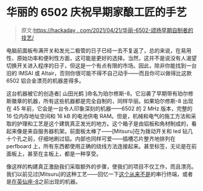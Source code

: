 # 华丽的 6502 庆祝早期家酿工匠的手艺

> 原文:[https://hackaday . com/2021/04/21/华丽-6502-颂扬早期自制者的技艺/](https://hackaday.com/2021/04/21/gorgeous-6502-celebrates-craftsmanship-of-the-early-homebrewers/)

电脑前面板布满开关和发光二极管的日子已经一去不复返了，总的来说，在易用性、原始功率和便利性方面，这可能是更好的选择。当然，这并不是说没有人渴望切换开关进入程序的日子，但这是一个有点有限的市场。因此，除非你能找到一台旧的 IMSAI 或 Altair，否则你很可能不得不自己动手——而且你可以做得比这款 6502 铝合金漂亮的机器差得多。

这台机器被它的创造者[ 山田光鹤 ]命名为珀尔修斯-8。它沿袭了早期带有珀尔修斯徽章的机器，所有这些机器都是完全自制的，同样华丽。如果珀尔修斯-8 出现在 45 年前，它会是一台令人印象深刻的机器——6502 的 2 MHz 版本，完整的 16 位内存地址空间和 16 kB 的电池供电 RAM。但是，机械和电气的施工方法和采取的护理和工艺是这个建筑真正发光的地方。这个箱子是由铝板和角材制成的，看起来像是来自服务器机架。前面板太棒了——[Mitsuru]在为拨动开关和 led 钻几十个孔之前，仔细地刷过铝。内部也同样可爱——插槽芯片整齐地排列在 perfboard 上，所有东西都使用正确的绕线方法连接起来。甚至标签，无论是在前面板上，甚至在主板上，都是一种享受。

像这样的构建真正激励我们采取额外的步骤，使我们的项目不仅工作，而且漂亮。我们以前见过[Mitsuru]的这种工艺——回忆一下[这个从来不是](https://hackaday.com/2020/12/08/a-portable-serial-terminal-that-should-be-from-the-1970s/)的串行终端，或者是[在英仙座-8](https://hackaday.io/project/175866-6502-standalone-computer)之前出现的机器。